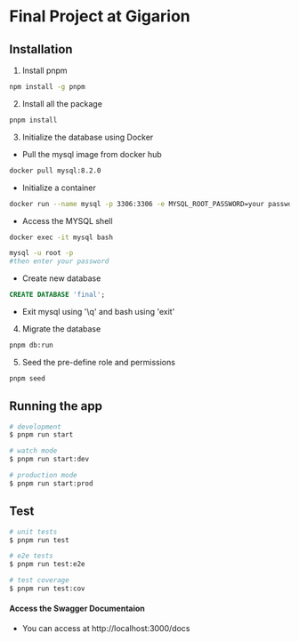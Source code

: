 # Final Project at Gigarion

## Installation
1. Install pnpm
```bash
npm install -g pnpm
```
2. Install all the package
```bash
pnpm install
```
3. Initialize the database using Docker
- Pull the mysql image from docker hub
```bash
docker pull mysql:8.2.0
```
- Initialize a container
```bash
docker run --name mysql -p 3306:3306 -e MYSQL_ROOT_PASSWORD=your password -d mysql:8.2.0
```
- Access the MYSQL shell
```bash
docker exec -it mysql bash
```
```bash
mysql -u root -p
#then enter your password
```
- Create new database
```sql
CREATE DATABASE 'final'; 
```
- Exit mysql using '\q' and bash using 'exit'
4. Migrate the database
```bash
pnpm db:run
```
5. Seed the pre-define role and permissions
```bash
pnpm seed
```
## Running the app

```bash
# development
$ pnpm run start

# watch mode
$ pnpm run start:dev

# production mode
$ pnpm run start:prod
```

## Test

```bash
# unit tests
$ pnpm run test

# e2e tests
$ pnpm run test:e2e

# test coverage
$ pnpm run test:cov
```
#### Access the Swagger Documentaion
- You can access at http://localhost:3000/docs